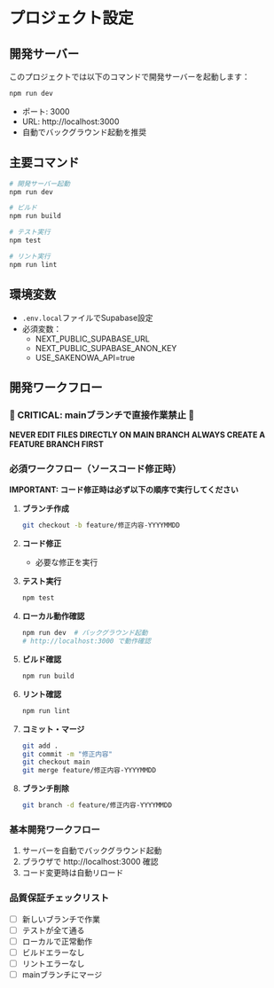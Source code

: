 # プロジェクト設定

## 開発サーバー

このプロジェクトでは以下のコマンドで開発サーバーを起動します：

```bash
npm run dev
```

- ポート: 3000
- URL: http://localhost:3000
- 自動でバックグラウンド起動を推奨

## 主要コマンド

```bash
# 開発サーバー起動
npm run dev

# ビルド
npm run build

# テスト実行
npm test

# リント実行
npm run lint
```

## 環境変数

- `.env.local`ファイルでSupabase設定
- 必須変数：
  - NEXT_PUBLIC_SUPABASE_URL
  - NEXT_PUBLIC_SUPABASE_ANON_KEY
  - USE_SAKENOWA_API=true

## 開発ワークフロー

### 🚨 CRITICAL: mainブランチで直接作業禁止 🚨

**NEVER EDIT FILES DIRECTLY ON MAIN BRANCH**
**ALWAYS CREATE A FEATURE BRANCH FIRST**

### 必須ワークフロー（ソースコード修正時）

**IMPORTANT: コード修正時は必ず以下の順序で実行してください**

1. **ブランチ作成**
   ```bash
   git checkout -b feature/修正内容-YYYYMMDD
   ```

2. **コード修正**
   - 必要な修正を実行

3. **テスト実行**
   ```bash
   npm test
   ```

4. **ローカル動作確認**
   ```bash
   npm run dev  # バックグラウンド起動
   # http://localhost:3000 で動作確認
   ```

5. **ビルド確認**
   ```bash
   npm run build
   ```

6. **リント確認**
   ```bash
   npm run lint
   ```

7. **コミット・マージ**
   ```bash
   git add .
   git commit -m "修正内容"
   git checkout main
   git merge feature/修正内容-YYYYMMDD
   ```

8. **ブランチ削除**
   ```bash
   git branch -d feature/修正内容-YYYYMMDD
   ```

### 基本開発ワークフロー

1. サーバーを自動でバックグラウンド起動
2. ブラウザで http://localhost:3000 確認
3. コード変更時は自動リロード

### 品質保証チェックリスト

- [ ] 新しいブランチで作業
- [ ] テストが全て通る
- [ ] ローカルで正常動作
- [ ] ビルドエラーなし
- [ ] リントエラーなし
- [ ] mainブランチにマージ